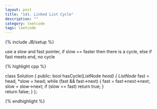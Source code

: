 ```yaml
---
layout: post
title: "141. Linked List Cycle"
description: ""
category: leetcode
tags: leetcode
---
```

{% include JB/setup %}

use a slow and fast pointer, if slow == faster then there is a cycle, else if fast meets end, no cycle

{% highlight cpp %}

class Solution {
public:
  bool hasCycle(ListNode *head) {
    ListNode* fast = head, *slow = head;
    while (fast && fast->next) {
      fast = fast->next->next;
      slow = slow->next;
      if (slow == fast)
        return true;
    }    
    return false;
  }
};

{% endhighlight %}
